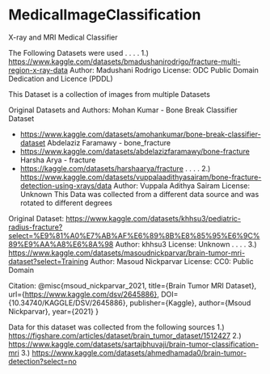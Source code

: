 # MedicalImageClassification
X-ray and MRI Medical Classifier

The Following  Datasets were used
.
.
.
.
1.) https://www.kaggle.com/datasets/bmadushanirodrigo/fracture-multi-region-x-ray-data
Author: Madushani Rodrigo
License: ODC Public Domain Dedication and Licence (PDDL)

This Dataset is a collection of images from multiple Datasets

Original Datasets and Authors:
Mohan Kumar - Bone Break Classifier Dataset
  -  https://www.kaggle.com/datasets/amohankumar/bone-break-classifier-dataset
Abdelaziz Faramawy - bone_fracture
  - https://www.kaggle.com/datasets/abdelazizfaramawy/bone-fracture
Harsha Arya - fracture
  - https://kaggle.com/datasets/harshaarya/fracture
.
.
.
.
2.) https://www.kaggle.com/datasets/vuppalaadithyasairam/bone-fracture-detection-using-xrays/data
Author: Vuppala Adithya Sairam
License: Unknown
This Data was collected from a different data source and was rotated to different degrees

Original Dataset: https://www.kaggle.com/datasets/khhsu3/pediatric-radius-fracture?select=%E9%81%A0%E7%AB%AF%E6%89%8B%E8%85%95%E6%9C%89%E9%AA%A8%E6%8A%98
Author: khhsu3
License: Unknown
.
.
.
.
3.) https://www.kaggle.com/datasets/masoudnickparvar/brain-tumor-mri-dataset?select=Training
Author: Masoud Nickparvar
License: CC0: Public Domain

Citation: 
@misc{msoud_nickparvar_2021,
	title={Brain Tumor MRI Dataset},
	url={https://www.kaggle.com/dsv/2645886},
	DOI={10.34740/KAGGLE/DSV/2645886},
	publisher={Kaggle},
	author={Msoud Nickparvar},
	year={2021}
}

Data for this dataset was collected from the following sources 
1.) https://figshare.com/articles/dataset/brain_tumor_dataset/1512427
2.) https://www.kaggle.com/datasets/sartajbhuvaji/brain-tumor-classification-mri
3.) https://www.kaggle.com/datasets/ahmedhamada0/brain-tumor-detection?select=no










